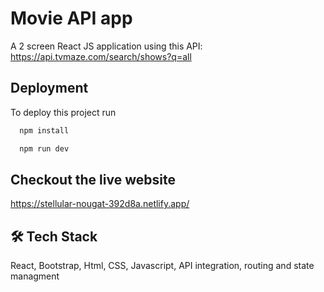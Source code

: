 
# Movie API app


A 2 screen React JS application using this 
API: https://api.tvmaze.com/search/shows?q=all



## Deployment

To deploy this project run

```bash
  npm install
```


```bash
  npm run dev
```


## Checkout the live website

https://stellular-nougat-392d8a.netlify.app/


## 🛠 Tech Stack
React, Bootstrap, Html, CSS, Javascript, API integration, routing and state managment

